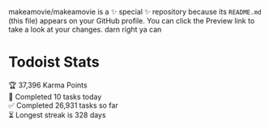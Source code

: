 makeamovie/makeamovie is a ✨ special ✨ repository because its `README.md` (this file) appears on your GitHub profile.
You can click the Preview link to take a look at your changes. darn right ya can

# Todoist Stats

<!-- TODO-IST:START -->
🏆  37,396 Karma Points           
🌸  Completed 10 tasks today           
✅  Completed 26,931 tasks so far           
⏳  Longest streak is 328 days
<!-- TODO-IST:END -->